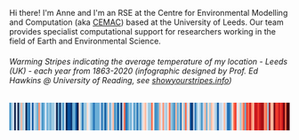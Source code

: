 Hi there! I'm Anne and I'm an RSE at the Centre for Environmental Modelling and Computation (aka [CEMAC](https://www.cemac.leeds.ac.uk/)) based at the University of Leeds. Our team provides specialist computational support for researchers working in the field of Earth and Environmental Science.<p>

###### Warming Stripes indicating the average temperature of my location - Leeds (UK) - each year from 1863-2020 (infographic designed by Prof. Ed Hawkins @ University of Reading, see [showyourstripes.info](showyourstripes.info))
<img src="https://github.com/AnneBarber1/AnneBarber1/blob/main/EUROPE-United_Kingdom-Leeds-1850-2023-BK.png" width="820" height="50" />
